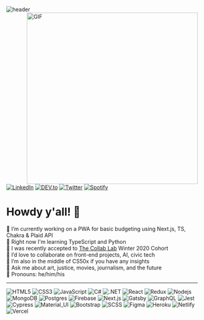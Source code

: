 
![header](https://i.ibb.co/RTZ5DMH/readme-header.png)
<img align="right" width="450px" height="auto" alt="GIF" src="https://i.pinimg.com/originals/e4/26/70/e426702edf874b181aced1e2fa5c6cde.gif" />

<a href="https://www.linkedin.com/in/absphreak" target="_blank"><img src="https://img.shields.io/badge/LinkedIn-%230077B5.svg?&style=flat-square&logo=linkedin&logoColor=white" alt="LinkedIn"></a>
<a href="https://dev.to/thekidnamedkd" target="_blank"><img src="https://img.shields.io/badge/DEV-%230A0A0A.svg?&style=flat-square&logo=DEV.to&logoColor=white" alt="DEV.to"></a>
<a href="https://www.twitter.com/thekidnamedkd" target="_blank"><img src="https://img.shields.io/badge/Twitter-%231DA1F2.svg?&style=flat-square&logo=Twitter&logoColor=white" alt="Twitter"></a>
<a href="https://open.spotify.com/user/kidnamedkd?si=DumBEjZPQTGVZVqIxdfgkg" target="_blank"><img src="https://img.shields.io/badge/Spotify-%231ED760.svg?&style=flat-square&logo=spotify&logoColor=white" alt="Spotify"></a>

# Howdy y'all! 🤠 
🍟 I’m currently working on a PWA for basic budgeting using Next.js, TS, Chakra & Plaid API<br/>
🍔 Right now I'm learning TypeScript and Python<br/>
🍱 I was recently accepted to [The Collab Lab](https://the-collab-lab.codes/) Winter 2020 Cohort<br/>
🌯 I’d love to collaborate on front-end projects, AI, civic tech<br/>
🍝 I’m also in the middle of CS50x if you have any insights<br/>
🍜 Ask me about art, justice, movies, journalism, and the future<br/>
🥞 Pronouns: he/him/his<br/>
<hr />

![HTML5](https://img.shields.io/badge/-HTML5-black?style=flat-square&logo=html5)
![CSS3](https://img.shields.io/badge/-CSS3-black?style=flat-square&logo=css3)
![JavaScript](https://img.shields.io/badge/-JavaScript-black?style=flat-square&logo=javascript)
![C#](https://img.shields.io/badge/-CSharp-black?style=flat-square&logo=C-Sharp)
![.NET](https://img.shields.io/badge/-.NET-black?style=flat-square&logo=.NET)
![React](https://img.shields.io/badge/-React-black?style=flat-square&logo=react)
![Redux](https://img.shields.io/badge/-Redux-black?style=flat-square&logo=Redux)
![Nodejs](https://img.shields.io/badge/-Nodejs-black?style=flat-square&logo=Node.js)
![MongoDB](https://img.shields.io/badge/-MongoDB-black?style=flat-square&logo=mongodb)
![Postgres](https://img.shields.io/badge/-PostgreSQL-black?style=flat-square&logo=postgresql)
![Firebase](https://img.shields.io/badge/-Firebase-black?style=flat-square&logo=Firebase)
![Next.js](https://img.shields.io/badge/-Next-black?style=flat-square&logo=Next.js)
![Gatsby](https://img.shields.io/badge/-Gatsby-black?style=flat-square&logo=Gatsby)
![GraphQL](https://img.shields.io/badge/-GraphQL-black?style=flat-square&logo=GraphQL)
![Jest](https://img.shields.io/badge/-Jest-black?style=flat-square&logo=Jest)
![Cypress](https://img.shields.io/badge/-Cypress-black?style=flat-square&logo=Cypress)
![Material_UI](https://img.shields.io/badge/-Material_UI-black?style=flat-square&logo=material-ui)
![Bootstrap](https://img.shields.io/badge/-Bootstrap-black?style=flat-square&logo=bootstrap)
![SCSS](https://img.shields.io/badge/-SCSS-black?style=flat-square&logo=SASS)
![Figma](https://img.shields.io/badge/-Figma-black?style=flat-square&logo=figma)
![Heroku](https://img.shields.io/badge/-Heroku-black?style=flat-square&logo=heroku)
![Netlify](https://img.shields.io/badge/-Netlify-black?style=flat-square&logo=netlify)
![Vercel](https://img.shields.io/badge/-Vercel-black?style=flat-square&logo=vercel)
